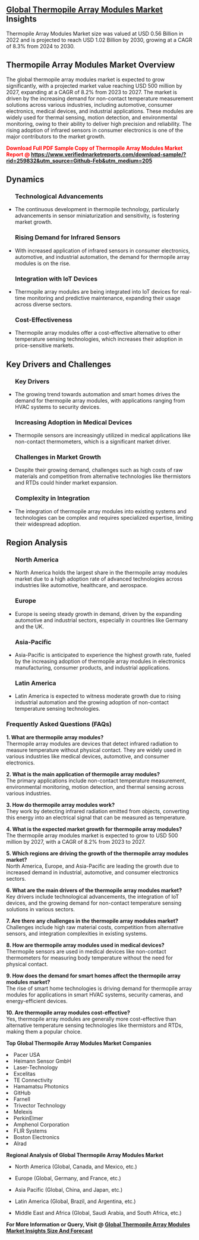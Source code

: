 <h2><a href="https://www.verifiedmarketreports.com/download-sample/?rid=259832&amp;utm_source=Github&amp;utm_medium=205" target="_blank">Global Thermopile Array Modules Market</a> Insights</h2><p>Thermopile Array Modules Market size was valued at USD 0.56 Billion in 2022 and is projected to reach USD 1.02 Billion by 2030, growing at a CAGR of 8.3% from 2024 to 2030.</p><p><h2>Thermopile Array Modules Market Overview</h2> <p>The global thermopile array modules market is expected to grow significantly, with a projected market value reaching USD 500 million by 2027, expanding at a CAGR of 8.2% from 2023 to 2027. The market is driven by the increasing demand for non-contact temperature measurement solutions across various industries, including automotive, consumer electronics, medical devices, and industrial applications. These modules are widely used for thermal sensing, motion detection, and environmental monitoring, owing to their ability to deliver high precision and reliability. The rising adoption of infrared sensors in consumer electronics is one of the major contributors to the market growth.</p> <p><strong><p><span class=""><span style="color: #ff0000;"><strong>Download Full PDF Sample Copy of Thermopile Array Modules Market Report</strong> @ </span><a href="https://www.verifiedmarketreports.com/download-sample/?rid=259832&amp;utm_source=Github-Feb&amp;utm_medium=205" target="_blank">https://www.verifiedmarketreports.com/download-sample/?rid=259832&amp;utm_source=Github-Feb&amp;utm_medium=205</a></span></p></strong></p> <h2>Dynamics</h2> <ul> <h3>Technological Advancements</h3> <li>The continuous development in thermopile technology, particularly advancements in sensor miniaturization and sensitivity, is fostering market growth.</li> <h3>Rising Demand for Infrared Sensors</h3> <li>With increased application of infrared sensors in consumer electronics, automotive, and industrial automation, the demand for thermopile array modules is on the rise.</li> <h3>Integration with IoT Devices</h3> <li>Thermopile array modules are being integrated into IoT devices for real-time monitoring and predictive maintenance, expanding their usage across diverse sectors.</li> <h3>Cost-Effectiveness</h3> <li>Thermopile array modules offer a cost-effective alternative to other temperature sensing technologies, which increases their adoption in price-sensitive markets.</li> </ul> <h2>Key Drivers and Challenges</h2> <ul> <h3>Key Drivers</h3> <li>The growing trend towards automation and smart homes drives the demand for thermopile array modules, with applications ranging from HVAC systems to security devices.</li> <h3>Increasing Adoption in Medical Devices</h3> <li>Thermopile sensors are increasingly utilized in medical applications like non-contact thermometers, which is a significant market driver.</li> <h3>Challenges in Market Growth</h3> <li>Despite their growing demand, challenges such as high costs of raw materials and competition from alternative technologies like thermistors and RTDs could hinder market expansion.</li> <h3>Complexity in Integration</h3> <li>The integration of thermopile array modules into existing systems and technologies can be complex and requires specialized expertise, limiting their widespread adoption.</li> </ul> <h2>Region Analysis</h2> <ul> <h3>North America</h3> <li>North America holds the largest share in the thermopile array modules market due to a high adoption rate of advanced technologies across industries like automotive, healthcare, and aerospace.</li> <h3>Europe</h3> <li>Europe is seeing steady growth in demand, driven by the expanding automotive and industrial sectors, especially in countries like Germany and the UK.</li> <h3>Asia-Pacific</h3> <li>Asia-Pacific is anticipated to experience the highest growth rate, fueled by the increasing adoption of thermopile array modules in electronics manufacturing, consumer products, and industrial applications.</li> <h3>Latin America</h3> <li>Latin America is expected to witness moderate growth due to rising industrial automation and the growing adoption of non-contact temperature sensing technologies.</li> </ul> <h3>Frequently Asked Questions (FAQs)</h3> <p><strong>1. What are thermopile array modules?</strong><br>Thermopile array modules are devices that detect infrared radiation to measure temperature without physical contact. They are widely used in various industries like medical devices, automotive, and consumer electronics.</p> <p><strong>2. What is the main application of thermopile array modules?</strong><br>The primary applications include non-contact temperature measurement, environmental monitoring, motion detection, and thermal sensing across various industries.</p> <p><strong>3. How do thermopile array modules work?</strong><br>They work by detecting infrared radiation emitted from objects, converting this energy into an electrical signal that can be measured as temperature.</p> <p><strong>4. What is the expected market growth for thermopile array modules?</strong><br>The thermopile array modules market is expected to grow to USD 500 million by 2027, with a CAGR of 8.2% from 2023 to 2027.</p> <p><strong>5. Which regions are driving the growth of the thermopile array modules market?</strong><br>North America, Europe, and Asia-Pacific are leading the growth due to increased demand in industrial, automotive, and consumer electronics sectors.</p> <p><strong>6. What are the main drivers of the thermopile array modules market?</strong><br>Key drivers include technological advancements, the integration of IoT devices, and the growing demand for non-contact temperature sensing solutions in various sectors.</p> <p><strong>7. Are there any challenges in the thermopile array modules market?</strong><br>Challenges include high raw material costs, competition from alternative sensors, and integration complexities in existing systems.</p> <p><strong>8. How are thermopile array modules used in medical devices?</strong><br>Thermopile sensors are used in medical devices like non-contact thermometers for measuring body temperature without the need for physical contact.</p> <p><strong>9. How does the demand for smart homes affect the thermopile array modules market?</strong><br>The rise of smart home technologies is driving demand for thermopile array modules for applications in smart HVAC systems, security cameras, and energy-efficient devices.</p> <p><strong>10. Are thermopile array modules cost-effective?</strong><br>Yes, thermopile array modules are generally more cost-effective than alternative temperature sensing technologies like thermistors and RTDs, making them a popular choice.</p> </p><p><strong>Top Global Thermopile Array Modules Market Companies</strong></p><div data-test-id=""><p><li>Pacer USA</li><li> Heimann Sensor GmbH</li><li> Laser-Technology</li><li> Excelitas</li><li> TE Connectivity</li><li> Hamamatsu Photonics</li><li> GitHub</li><li> Farnell</li><li> Trivector Technology</li><li> Melexis</li><li> PerkinElmer</li><li> Amphenol Corporation</li><li> FLIR Systems</li><li> Boston Electronics</li><li> Alrad</li></p><div><strong>Regional Analysis of&nbsp;Global Thermopile Array Modules Market</strong></div><ul><li dir="ltr"><p dir="ltr">North America&nbsp;(Global, Canada, and Mexico, etc.)</p></li><li dir="ltr"><p dir="ltr">Europe (Global, Germany, and France, etc.)</p></li><li dir="ltr"><p dir="ltr">Asia Pacific&nbsp;(Global, China, and Japan, etc.)</p></li><li dir="ltr"><p dir="ltr">Latin America&nbsp;(Global, Brazil, and Argentina, etc.)</p></li><li dir="ltr">Middle East and Africa&nbsp;(Global, Saudi Arabia, and South Africa, etc.)</li></ul><p><strong>For More Information or Query, Visit @&nbsp;</strong><strong><a href="https://www.verifiedmarketreports.com/product/thermopile-array-modules-market/?utm_source=Github&amp;utm_medium=205" target="_blank">Global Thermopile Array Modules Market Insights Size And Forecast</a></strong></p></div>
